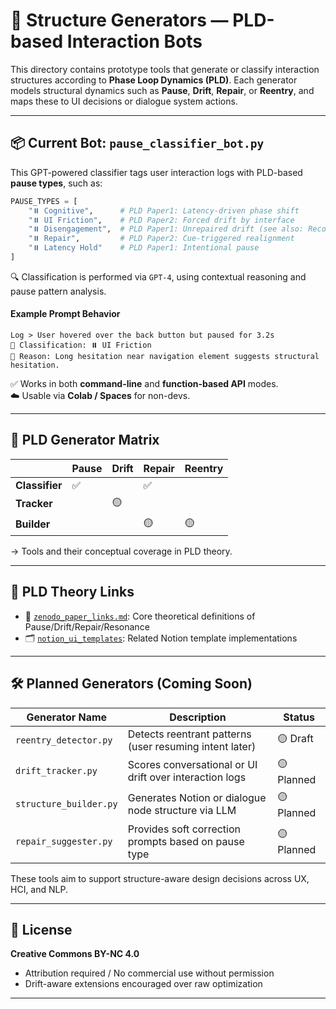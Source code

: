 # 🧠 Structure Generators — PLD-based Interaction Bots

This directory contains prototype tools that generate or classify interaction structures according to **Phase Loop Dynamics (PLD)**.
Each generator models structural dynamics such as **Pause**, **Drift**, **Repair**, or **Reentry**, and maps these to UI decisions or dialogue system actions.

---

## 📦 Current Bot: `pause_classifier_bot.py`

This GPT-powered classifier tags user interaction logs with PLD-based **pause types**, such as:

```python
PAUSE_TYPES = [
    "⏸️ Cognitive",      # PLD Paper1: Latency-driven phase shift
    "⏸️ UI Friction",    # PLD Paper2: Forced drift by interface
    "⏸️ Disengagement",  # PLD Paper1: Unrepaired drift (see also: Recombination failure in Paper2)
    "⏸️ Repair",         # PLD Paper2: Cue-triggered realignment
    "⏸️ Latency Hold"    # PLD Paper1: Intentional pause
]
```

🔍 Classification is performed via `GPT-4`, using contextual reasoning and pause pattern analysis. 

#### Example Prompt Behavior
```text
Log > User hovered over the back button but paused for 3.2s
🧠 Classification: ⏸️ UI Friction
💬 Reason: Long hesitation near navigation element suggests structural hesitation.
```

✅ Works in both **command-line** and **function-based API** modes.  
☁️ Usable via **Colab / Spaces** for non-devs.

---

## 🔄 PLD Generator Matrix

|                | Pause | Drift | Repair | Reentry |
|----------------|-------|-------|--------|---------|
| **Classifier** | ✅    |       | ✅     |         |
| **Tracker**    |       | 🟡    |        |         |
| **Builder**    |       |       | 🟡     | 🟡      |

→ Tools and their conceptual coverage in PLD theory.

---

## 🧩 PLD Theory Links

- 📘 [`zenodo_paper_links.md`](../docs/zenodo_paper_links.md): Core theoretical definitions of Pause/Drift/Repair/Resonance
- 🗂️ [`notion_ui_templates`](../notion_ui_templates/README_notion_ui_templates.md): Related Notion template implementations

---

## 🛠 Planned Generators (Coming Soon)

| Generator Name         | Description                                               | Status    |
|------------------------|-----------------------------------------------------------|-----------|
| `reentry_detector.py`  | Detects reentrant patterns (user resuming intent later)   | 🟡 Draft   |
| `drift_tracker.py`     | Scores conversational or UI drift over interaction logs   | 🟡 Planned |
| `structure_builder.py` | Generates Notion or dialogue node structure via LLM       | 🟡 Planned |
| `repair_suggester.py`  | Provides soft correction prompts based on pause type      | 🟡 Planned |

These tools aim to support structure-aware design decisions across UX, HCI, and NLP.

---

## 📜 License

**Creative Commons BY-NC 4.0**
- Attribution required / No commercial use without permission
- Drift-aware extensions encouraged over raw optimization

---

